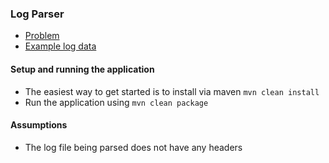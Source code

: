 ### Log Parser

- [Problem](PROBLEM.md)
- [Example log data](example.log)


#### Setup and running the application

- The easiest way to get started is to install via maven
`mvn clean install`
- Run the application using `mvn clean package`


#### Assumptions
- The log file being parsed does not have any headers

